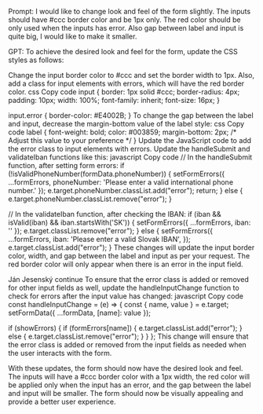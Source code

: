 Prompt:
 I would like to change look and feel of the form slightly. The inputs should have #ccc border color and be 1px only. The red color should be only used when the inputs has error. Also gap between label and input is quite big, I would like to make it smaller. 

 GPT: 
 To achieve the desired look and feel for the form, update the CSS styles as follows:

Change the input border color to #ccc and set the border width to 1px. Also, add a class for input elements with errors, which will have the red border color.
css
Copy code
input {
  border: 1px solid #ccc;
  border-radius: 4px;
  padding: 10px;
  width: 100%;
  font-family: inherit;
  font-size: 16px;
}

input.error {
  border-color: #E4002B;
}
To change the gap between the label and input, decrease the margin-bottom value of the label style:
css
Copy code
label {
  font-weight: bold;
  color: #003859;
  margin-bottom: 2px; /* Adjust this value to your preference */
}
Update the JavaScript code to add the error class to input elements with errors. Update the handleSubmit and validateIban functions like this:
javascript
Copy code
// In the handleSubmit function, after setting form errors:
if (!isValidPhoneNumber(formData.phoneNumber)) {
  setFormErrors({ ...formErrors, phoneNumber: 'Please enter a valid international phone number.' });
  e.target.phoneNumber.classList.add("error");
  return;
} else {
  e.target.phoneNumber.classList.remove("error");
}

// In the validateIban function, after checking the IBAN:
if (iban && isValid(iban) && iban.startsWith('SK')) {
  setFormErrors({ ...formErrors, iban: '' });
  e.target.classList.remove("error");
} else {
  setFormErrors({
    ...formErrors,
    iban: 'Please enter a valid Slovak IBAN',
  });
  e.target.classList.add("error");
}
These changes will update the input border color, width, and gap between the label and input as per your request. The red border color will only appear when there is an error in the input field.




Ján Jesenský
continue
To ensure that the error class is added or removed for other input fields as well, update the handleInputChange function to check for errors after the input value has changed:
javascript
Copy code
const handleInputChange = (e) => {
  const { name, value } = e.target;
  setFormData({ ...formData, [name]: value });

  if (showErrors) {
    if (formErrors[name]) {
      e.target.classList.add("error");
    } else {
      e.target.classList.remove("error");
    }
  }
};
This change will ensure that the error class is added or removed from the input fields as needed when the user interacts with the form.

With these updates, the form should now have the desired look and feel. The inputs will have a #ccc border color with a 1px width, the red color will be applied only when the input has an error, and the gap between the label and input will be smaller. The form should now be visually appealing and provide a better user experience.